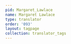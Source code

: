 ```yaml
---
pid: Margaret_Lawlace
name: Margaret Lawlace
type: translator
order: '093'
layout: tagpage
collection: translator_tags
---
```

